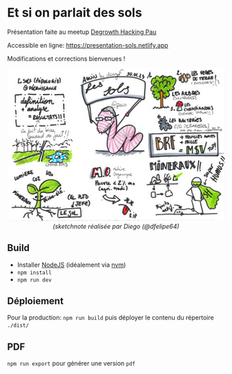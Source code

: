 # Et si on parlait des sols

Présentation faite au meetup [Degrowth Hacking Pau](https://www.meetup.com/degrowth-hacking-pau/)

Accessible en ligne: https://presentation-sols.netlify.app

Modifications et corrections bienvenues !

<p align="center">
  <img src="./img/sketchnote-by-diego-presentation-sol.png" />
  <i>(sketchnote réalisée par Diego (@dfelipe64)</i>
</p>

## Build

- Installer [NodeJS](https://nodejs.org/) (idéalement via [nvm](https://github.com/nvm-sh/nvm))
- `npm install`
- `npm run dev`

## Déploiement

Pour la production: `npm run build` puis déployer le contenu du répertoire `./dist/`

## PDF

`npm run export` pour générer une version `pdf`

